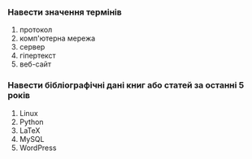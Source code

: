 ### Навести значення термінів

1. протокол
2. комп'ютерна мережа
3. сервер
4. гіпертекст
5. веб-сайт

### Навести бібліографічні дані книг або статей за останні 5 років

1. Linux
2. Python
3. LaTeX
4. MySQL
5. WordPress
